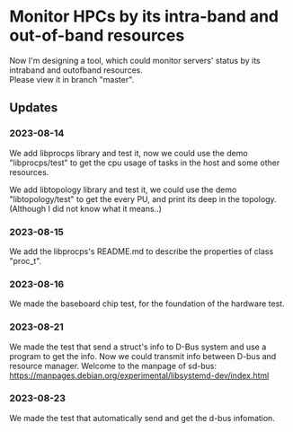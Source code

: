 # Monitor HPCs by its intra-band and out-of-band resources

Now I'm designing a tool, which could monitor servers' status by its intraband and outofband resources.     
Please view it in branch "master".

## Updates

### **2023-08-14**

We add libprocps library and test it, now we could use the demo "libprocps/test" to get the cpu usage of tasks in the host and some other resources.

We add libtopology library and test it, we could use the demo "libtopology/test" to get the every PU, and print its deep in the topology. (Although I did not know what it means..)

### **2023-08-15**

We add the libprocps's README.md to describe the properties of class "proc_t".

### **2023-08-16**

We made the baseboard chip test, for the foundation of the hardware test.

### **2023-08-21**

We made the test that send a struct's info to D-Bus system and use a program to get the info.  Now we could transmit info between D-bus and resource manager.
Welcome to the manpage of sd-bus: https://manpages.debian.org/experimental/libsystemd-dev/index.html

### **2023-08-23**

We made the test that automatically send and get the d-bus infomation.

